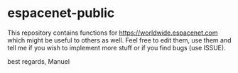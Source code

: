 # espacenet-public

This repository contains functions for https://worldwide.espacenet.com which might be useful to others as well.
Feel free to edit them, use them and tell me if you wish to implement more stuff or if you find bugs (use ISSUE).

best regards,
Manuel
